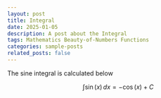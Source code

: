 ```yaml
---
layout: post
title: Integral
date: 2025-01-05
description: A post about the Integral
tags: Mathematics Beauty-of-Numbers Functions 
categories: sample-posts
related_posts: false
---
```


The sine integral is calculated below

$$
\int \sin(x) \, dx = -\cos(x) + C
$$
